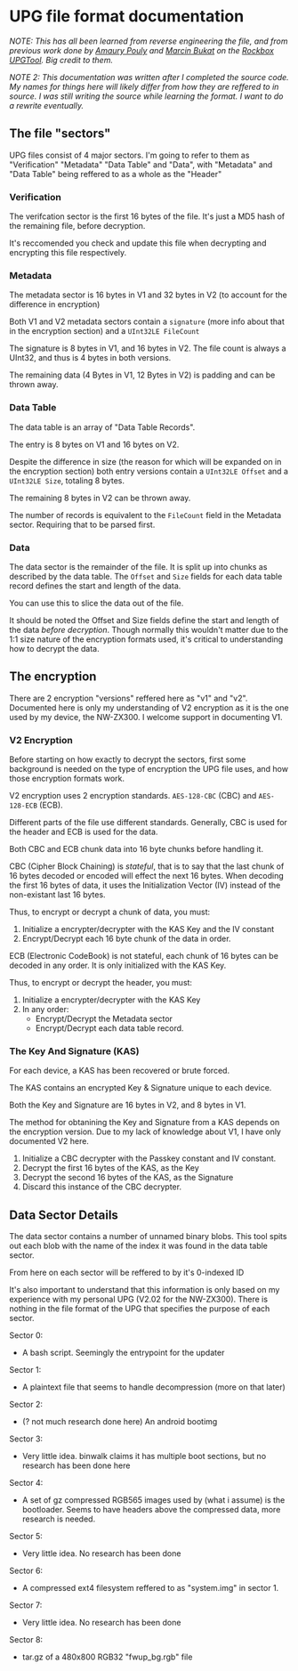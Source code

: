 # UPG file format documentation
*NOTE: This has all been learned from reverse engineering the file, and from previous work done by [Amaury Pouly](https://github.com/pamaury) and [Marcin Bukat](https://github.com/wodz) on the [Rockbox UPGTool](https://github.com/wangyu-/rockbox-modified/blob/master/utils/nwztools/upgtools/upgtool.c). Big credit to them.*

*NOTE 2: This documentation was written after I completed the source code. My names for things here will likely differ from how they are reffered to in source. I was still writing the source while learning the format. I want to do a rewrite eventually.*

## The file "sectors"

UPG files consist of 4 major sectors. I'm going to refer to them as "Verification" "Metadata" "Data Table" and "Data", with "Metadata" and "Data Table" being reffered to as a whole as the "Header"

### Verification

The verifcation sector is the first 16 bytes of the file. It's just a MD5 hash of the remaining file, before decryption.

It's reccomended you check and update this file when decrypting and encrypting this file respectively. 

### Metadata

The metadata sector is 16 bytes in V1 and 32 bytes in V2 (to account for the difference in encryption)

Both V1 and V2 metadata sectors contain a `signature` (more info about that in the encryption section) and a `UInt32LE FileCount`

The signature is 8 bytes in V1, and 16 bytes in V2. The file count is always a UInt32, and thus is 4 bytes in both versions.

The remaining data (4 Bytes in V1, 12 Bytes in V2) is padding and can be thrown away.

### Data Table

The data table is an array of "Data Table Records".

The entry is 8 bytes on V1 and 16 bytes on V2.

Despite the difference in size (the reason for which will be expanded on in the encryption section) both entry versions contain a `UInt32LE Offset` and a `UInt32LE Size`, totaling 8 bytes.

The remaining 8 bytes in V2 can be thrown away.

The number of records is equivalent to the `FileCount` field in the Metadata sector. Requiring that to be parsed first.

### Data 

The data sector is the remainder of the file. It is split up into chunks as described by the data table. The `Offset` and `Size` fields for each data table record defines the start and length of the data.

You can use this to slice the data out of the file.

It should be noted the Offset and Size fields define the start and length of the data *before decryption*. Though normally this wouldn't matter due to the 1:1 size nature of the encryption formats used, it's critical to understanding how to decrypt the data.

## The encryption

There are 2 encryption "versions" reffered here as "v1" and "v2". Documented here is only my understanding of V2 encryption as it is the one used by my device, the NW-ZX300. I welcome support in documenting V1.

### V2 Encryption

Before starting on how exactly to decrypt the sectors, first some background is needed on the type of encryption the UPG file uses, and how those encryption formats work.

V2 encryption uses 2 encryption standards. `AES-128-CBC` (CBC) and `AES-128-ECB` (ECB).

Different parts of the file use different standards. Generally, CBC is used for the header and ECB is used for the data.

Both CBC and ECB chunk data into 16 byte chunks before handling it.

CBC (Cipher Block Chaining) is *stateful*, that is to say that the last chunk of 16 bytes decoded or encoded will effect the next 16 bytes. When decoding the first 16 bytes of data, it uses the Initialization Vector (IV) instead of the non-existant last 16 bytes.

Thus, to encrypt or decrypt a chunk of data, you must:
 1. Initialize a encrypter/decrypter with the KAS Key and the IV constant
 2. Encrypt/Decrypt each 16 byte chunk of the data in order.

ECB (Electronic CodeBook) is not stateful, each chunk of 16 bytes can be decoded in any order. It is only initialized with the KAS Key.

Thus, to encrypt or decrypt the header, you must:
 1. Initialize a encrypter/decrypter with the KAS Key
 2. In any order:
    - Encrypt/Decrypt the Metadata sector
    - Encrypt/Decrypt each data table record.

### The Key And Signature (KAS)

For each device, a KAS has been recovered or brute forced.

The KAS contains an encrypted Key & Signature unique to each device.

Both the Key and Signature are 16 bytes in V2, and 8 bytes in V1.

The method for obtanining the Key and Signature from a KAS depends on the encryption version. Due to my lack of knowledge about V1, I have only documented V2 here.

 1. Initialize a CBC decrypter with the Passkey constant and IV constant.
 2. Decrypt the first 16 bytes of the KAS, as the Key
 3. Decrypt the second 16 bytes of the KAS, as the Signature
 4. Discard this instance of the CBC decrypter.

## Data Sector Details

The data sector contains a number of unnamed binary blobs. This tool spits out each blob with the name of the index it was found in the data table sector.

From here on each sector will be reffered to by it's 0-indexed ID

It's also important to understand that this information is only based on my experience with my personal UPG (V2.02 for the NW-ZX300). There is nothing in the file format of the UPG that specifies the purpose of each sector.

Sector 0:
 - A bash script. Seemingly the entrypoint for the updater

Sector 1:
 - A plaintext file that seems to handle decompression (more on that later)

Sector 2:
 - (? not much research done here) An android bootimg

Sector 3:
 - Very little idea. binwalk claims it has multiple boot sections, but no research has been done here

Sector 4:
 - A set of gz compressed RGB565 images used by (what i assume) is the bootloader. Seems to have headers above the compressed data, more research is needed.

Sector 5:
 - Very little idea. No research has been done

Sector 6:
 - A compressed ext4 filesystem reffered to as "system.img" in sector 1.

Sector 7:
 - Very little idea. No research has been done

Sector 8:
 - tar.gz of a 480x800 RGB32 "fwup_bg.rgb" file
